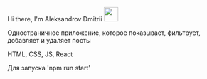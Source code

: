 Hi there, I'm Aleksandrov Dmitrii
<img src="https://github.com/blackcater/blackcater/raw/main/images/Hi.gif" height="32"/>



Одностраничное приложение, которое показывает, фильтрует, добавляет и удаляет посты

HTML, CSS, JS, React

Для запуска 'npm run start'

